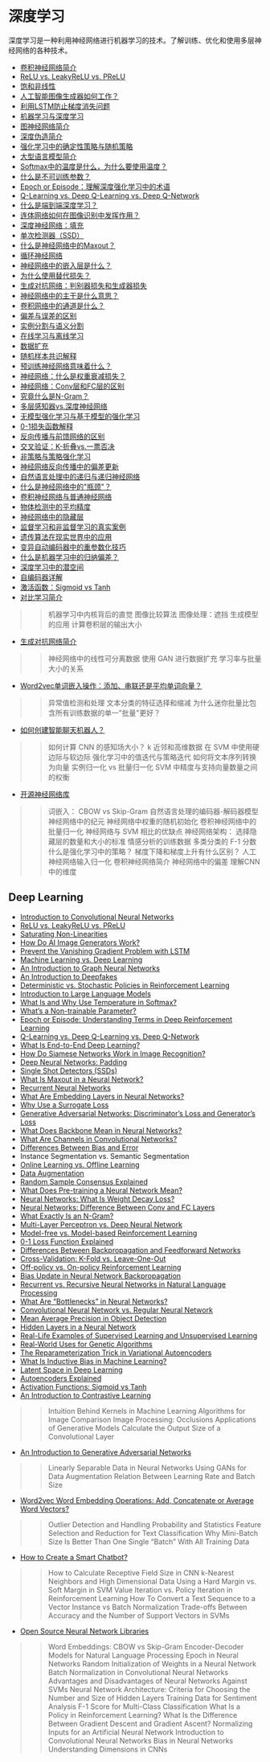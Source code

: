 # 深度学习

深度学习是一种利用神经网络进行机器学习的技术。了解训练、优化和使用多层神经网络的各种技术。

- [卷积神经网络简介](/ai/ai-convolutional-neural-networks-zh.md)
- [ReLU vs. LeakyReLU vs. PReLU](relu-vs-leakyrelu-vs-prelu-zh.md)
- [饱和非线性](saturating-non-linearities-zh.md)
- [人工智能图像生成器如何工作？](ai-image-generation-gans-dalle-zh.md)
- [利用LSTM防止梯度消失问题](lstm-vanishing-gradient-prevention-zh.md)
- [机器学习与深度学习](machine-learning-vs-deep-learning-zh.md)
- [图神经网络简介](ml-gnn-zh.md)
- [深度伪造简介](deepfakes-ai-zh.md)
- [强化学习中的确定性策略与随机策略](rl-deterministic-vs-stochastic-policies-zh.md)
- [大型语言模型简介](large-language-models-zh.md)
- [Softmax中的温度是什么，为什么要使用温度？](softmax-temperature-zh.md)
- [什么是不可训练参数？](non-trainable-parameter-zh.md)
- [Epoch or Episode：理解深度强化学习中的术语](epoch-vs-episode-reinforcement-learning-zh.md)
- [Q-Learning vs. Deep Q-Learning vs. Deep Q-Network](../../ml/q-learning-vs-deep-q-learning-vs-deep-q-network-zh.md)
- [什么是端到端深度学习？](end-to-end-deep-learning-zh.md)
- [连体网络如何在图像识别中发挥作用？](siamese-networks-zh.md)
- [深度神经网络：填充](deep-neural-networks-padding-zh.md)
- [单次检测器（SSD）](../../computer-vision/ssd-zh.md)
- [什么是神经网络中的Maxout？](maxout-neural-networks-zh.md)
- [循环神经网络](recurrent-neural-networks-zh.md)
- [神经网络中的嵌入层是什么？](neural-nets-embedding-layers-zh.md)
- [为什么使用替代损失？](surrogate-loss-zh.md)
- [生成对抗网络：判别器损失和生成器损失](gan-loss-zh.md)
- [神经网络中的主干是什么意思？](neural-network-backbone-zh.md)
- [卷积网络中的通道是什么？](cnn-channels-zh.md)
- [偏差与误差的区别](bias-vs-error-zh.md)
- [实例分割与语义分割](../../computer-vision/instance-semantic-segmentation-cnn-zh.md)
- [在线学习与离线学习](online-vs-offline-learning-zh.md)
- [数据扩充](ml-data-augmentation-zh.md)
- [随机样本共识解释](ransac-zh.md)
- [预训练神经网络意味着什么？](neural-network-pre-training-zh.md)
- [神经网络：什么是权重衰减损失？](neural-networks-weight-decay-loss-zh.md)
- [神经网络：Conv层和FC层的区别](neural-networks-conv-fc-layers-zh.md)
- [究竟什么是N-Gram？](n-gram-zh.md)
- [多层感知器vs.深度神经网络](mlp-vs-dnn-zh.md)
- [无模型强化学习与基于模型的强化学习](ai-model-free-vs-model-based-zh.md)
- [0-1损失函数解释](ai-0-1-loss-function-zh.md)
- [反向传播与前馈网络的区别](neural-networks-backprop-vs-feedforward-zh.md)
- [交叉验证：K-折叠vs.一票否决](cross-validation-k-fold-loo-zh.md)
- [非策略与策略强化学习](off-policy-vs-on-policy-zh.md)
- [神经网络反向传播中的偏差更新](deep-learning-bias-backpropagation-zh.md)
- [自然语言处理中的递归与递归神经网络](networks-in-nlp-zh.md)
- [什么是神经网络中的"瓶颈"？](neural-network-bottleneck-zh.md)
- [卷积神经网络与普通神经网络](convolutional-vs-regular-nn-zh.md)
- [物体检测中的平均精度](../../computer-vision/ml-map-object-detection-zh.md)
- [神经网络中的隐藏层](hidden-layers-neural-network-zh.md)
- [监督学习和非监督学习的真实案例](examples-supervised-unsupervised-learning-zh.md)
- [遗传算法在现实世界中的应用](genetic-algorithms-applications-zh.md)
- [变异自动编码器中的重参数化技巧](../../computer-vision/vae-reparameterization-zh.md)
- [什么是机器学习中的归纳偏差？](ml-inductive-bias-zh.md)
- [深度学习中的潜空间](dl-latent-space-zh.md)
- [自编码器详解](autoencoders-explained-zh.md)
- [激活函数：Sigmoid vs Tanh](sigmoid-vs-tanh-functions-zh.md)
- [对比学习简介](contrastive-learning-zh.md)
>> 机器学习中内核背后的直觉
>> 图像比较算法
>> 图像处理：遮挡
>> 生成模型的应用
>> 计算卷积层的输出大小
- [生成对抗网络简介](generative-adversarial-networks-zh.md)
>> 神经网络中的线性可分离数据
>> 使用 GAN 进行数据扩充
>> 学习率与批量大小的关系
- [Word2vec单词嵌入操作：添加、串联还是平均单词向量？](word2vec-word-embeddings-zh.md)
>> 异常值检测和处理
>> 文本分类的特征选择和缩减
>> 为什么迷你批量比包含所有训练数据的单一"批量"更好？
- [如何创建智能聊天机器人？](smart-chatbots-zh.md)
>> 如何计算 CNN 的感知场大小？
>> k 近邻和高维数据
>> 在 SVM 中使用硬边际与软边际
>> 强化学习中的值迭代与策略迭代
>> 如何将文本序列转换为向量
>> 实例归一化 vs 批量归一化
>> SVM 中精度与支持向量数量之间的权衡
- [开源神经网络库](ml-open-source-libraries-zh.md)
>> 词嵌入： CBOW vs Skip-Gram
>> 自然语言处理的编码器-解码器模型
>> 神经网络中的纪元
>> 神经网络中权重的随机初始化
>> 卷积神经网络中的批量归一化
>> 神经网络与 SVM 相比的优缺点
>> 神经网络架构： 选择隐藏层的数量和大小的标准
>> 情感分析的训练数据
>> 多类分类的 F-1 分数
>> 什么是强化学习中的策略？
>> 梯度下降和梯度上升有什么区别？
>> 人工神经网络输入归一化
>> 卷积神经网络简介
>> 神经网络中的偏差
>> 理解CNN中的维度

## Deep Learning

- [Introduction to Convolutional Neural Networks](https://www.baeldung.com/cs/ai-convolutional-neural-networks)
- [ReLU vs. LeakyReLU vs. PReLU](https://www.baeldung.com/cs/relu-vs-leakyrelu-vs-prelu)
- [Saturating Non-Linearities](https://www.baeldung.com/cs/saturating-non-linearities)
- [How Do AI Image Generators Work?](https://www.baeldung.com/cs/ai-image-generation-gans-dalle)
- [Prevent the Vanishing Gradient Problem with LSTM](https://www.baeldung.com/cs/lstm-vanishing-gradient-prevention)
- [Machine Learning vs. Deep Learning](https://www.baeldung.com/cs/machine-learning-vs-deep-learning)
- [An Introduction to Graph Neural Networks](https://www.baeldung.com/cs/ml-gnn)
- [An Introduction to Deepfakes](https://www.baeldung.com/cs/deepfakes-ai)
- [Deterministic vs. Stochastic Policies in Reinforcement Learning](https://www.baeldung.com/cs/rl-deterministic-vs-stochastic-policies)
- [Introduction to Large Language Models](https://www.baeldung.com/cs/large-language-models)
- [What Is and Why Use Temperature in Softmax?](https://www.baeldung.com/cs/softmax-temperature)
- [What’s a Non-trainable Parameter?](https://www.baeldung.com/cs/non-trainable-parameter)
- [Epoch or Episode: Understanding Terms in Deep Reinforcement Learning](https://www.baeldung.com/cs/epoch-vs-episode-reinforcement-learning)
- [Q-Learning vs. Deep Q-Learning vs. Deep Q-Network](https://www.baeldung.com/cs/q-learning-vs-deep-q-learning-vs-deep-q-network)
- [What Is End-to-End Deep Learning?](https://www.baeldung.com/cs/end-to-end-deep-learning)
- [How Do Siamese Networks Work in Image Recognition?](https://www.baeldung.com/cs/siamese-networks)
- [Deep Neural Networks: Padding](https://www.baeldung.com/cs/deep-neural-networks-padding)
- [Single Shot Detectors (SSDs)](https://www.baeldung.com/cs/ssd)
- [What Is Maxout in a Neural Network?](https://www.baeldung.com/cs/maxout-neural-networks)
- [Recurrent Neural Networks](https://www.baeldung.com/cs/recurrent-neural-networks)
- [What Are Embedding Layers in Neural Networks?](https://www.baeldung.com/cs/neural-nets-embedding-layers)
- [Why Use a Surrogate Loss](https://www.baeldung.com/cs/surrogate-loss)
- [Generative Adversarial Networks: Discriminator’s Loss and Generator’s Loss](https://www.baeldung.com/cs/gan-loss)
- [What Does Backbone Mean in Neural Networks?](https://www.baeldung.com/cs/neural-network-backbone)
- [What Are Channels in Convolutional Networks?](https://www.baeldung.com/cs/cnn-channels)
- [Differences Between Bias and Error](https://www.baeldung.com/cs/bias-vs-error)
- Instance Segmentation vs. Semantic Segmentation
- [Online Learning vs. Offline Learning](https://www.baeldung.com/cs/online-vs-offline-learning)
- [Data Augmentation](https://www.baeldung.com/cs/ml-data-augmentation)
- [Random Sample Consensus Explained](https://www.baeldung.com/cs/ransac)
- [What Does Pre-training a Neural Network Mean?](https://www.baeldung.com/cs/neural-network-pre-training)
- [Neural Networks: What Is Weight Decay Loss?](https://www.baeldung.com/cs/neural-networks-weight-decay-loss)
- [Neural Networks: Difference Between Conv and FC Layers](https://www.baeldung.com/cs/neural-networks-conv-fc-layers)
- [What Exactly Is an N-Gram?](https://www.baeldung.com/cs/n-gram)
- [Multi-Layer Perceptron vs. Deep Neural Network](https://www.baeldung.com/cs/mlp-vs-dnn)
- [Model-free vs. Model-based Reinforcement Learning](https://www.baeldung.com/cs/ai-model-free-vs-model-based)
- [0-1 Loss Function Explained](https://www.baeldung.com/cs/ai-0-1-loss-function)
- [Differences Between Backpropagation and Feedforward Networks](https://www.baeldung.com/cs/neural-networks-backprop-vs-feedforward)
- [Cross-Validation: K-Fold vs. Leave-One-Out](https://www.baeldung.com/cs/cross-validation-k-fold-loo)
- [Off-policy vs. On-policy Reinforcement Learning](https://www.baeldung.com/cs/off-policy-vs-on-policy)
- [Bias Update in Neural Network Backpropagation](https://www.baeldung.com/cs/deep-learning-bias-backpropagation)
- [Recurrent vs. Recursive Neural Networks in Natural Language Processing](https://www.baeldung.com/cs/networks-in-nlp)
- [What Are “Bottlenecks” in Neural Networks?](https://www.baeldung.com/cs/neural-network-bottleneck)
- [Convolutional Neural Network vs. Regular Neural Network](https://www.baeldung.com/cs/convolutional-vs-regular-nn)
- [Mean Average Precision in Object Detection](../../computer-vision/README-zh.md)
- [Hidden Layers in a Neural Network](https://www.baeldung.com/cs/hidden-layers-neural-network)
- [Real-Life Examples of Supervised Learning and Unsupervised Learning](https://www.baeldung.com/cs/examples-supervised-unsupervised-learning)
- [Real-World Uses for Genetic Algorithms](https://www.baeldung.com/cs/genetic-algorithms-applications)
- [The Reparameterization Trick in Variational Autoencoders](../../computer-vision/README-zh.md)
- [What Is Inductive Bias in Machine Learning?](https://www.baeldung.com/cs/ml-inductive-bias)
- [Latent Space in Deep Learning](https://www.baeldung.com/cs/dl-latent-space)
- [Autoencoders Explained](https://www.baeldung.com/cs/autoencoders-explained)
- [Activation Functions: Sigmoid vs Tanh](https://www.baeldung.com/cs/sigmoid-vs-tanh-functions)
- [An Introduction to Contrastive Learning](https://www.baeldung.com/cs/contrastive-learning)
>> Intuition Behind Kernels in Machine Learning
>> Algorithms for Image Comparison
>> Image Processing: Occlusions
>> Applications of Generative Models
>> Calculate the Output Size of a Convolutional Layer
- [An Introduction to Generative Adversarial Networks](https://www.baeldung.com/cs/generative-adversarial-networks)
>> Linearly Separable Data in Neural Networks
>> Using GANs for Data Augmentation
>> Relation Between Learning Rate and Batch Size
- [Word2vec Word Embedding Operations: Add, Concatenate or Average Word Vectors?](https://www.baeldung.com/cs/word2vec-word-embeddings)
>> Outlier Detection and Handling
Probability and Statistics
>> Feature Selection and Reduction for Text Classification
>> Why Mini-Batch Size Is Better Than One Single “Batch” With All Training Data
- [How to Create a Smart Chatbot?](https://www.baeldung.com/cs/smart-chatbots)
>> How to Calculate Receptive Field Size in CNN
>> k-Nearest Neighbors and High Dimensional Data
>> Using a Hard Margin vs. Soft Margin in SVM
>> Value Iteration vs. Policy Iteration in Reinforcement Learning
>> How To Convert a Text Sequence to a Vector
>> Instance vs Batch Normalization
>> Trade-offs Between Accuracy and the Number of Support Vectors in SVMs
- [Open Source Neural Network Libraries](https://www.baeldung.com/cs/ml-open-source-libraries)
>> Word Embeddings: CBOW vs Skip-Gram
>> Encoder-Decoder Models for Natural Language Processing
>> Epoch in Neural Networks
>> Random Initialization of Weights in a Neural Network
>> Batch Normalization in Convolutional Neural Networks
>> Advantages and Disadvantages of Neural Networks Against SVMs
>> Neural Network Architecture: Criteria for Choosing the Number and Size of Hidden Layers
>> Training Data for Sentiment Analysis
>> F-1 Score for Multi-Class Classification
>> What Is a Policy in Reinforcement Learning?
>> What Is the Difference Between Gradient Descent and Gradient Ascent?
>> Normalizing Inputs for an Artificial Neural Network
>> Introduction to Convolutional Neural Networks
>> Bias in Neural Networks
>> Understanding Dimensions in CNNs